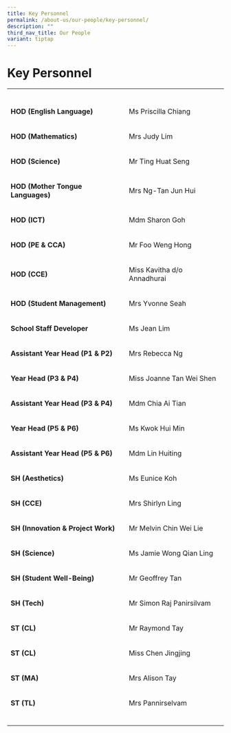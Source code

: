 ```yaml
---
title: Key Personnel
permalink: /about-us/our-people/key-personnel/
description: ""
third_nav_title: Our People
variant: tiptap
---
```

<h1><strong>Key Personnel</strong></h1>
<table>
<tbody>
<tr>
<th rowspan="1" colspan="1">
<p></p>
</th>
<th rowspan="1" colspan="1">
<p></p>
</th>
</tr>
<tr>
<td rowspan="1" colspan="1">
<p><strong>HOD (English Language)</strong>
</p>
</td>
<td rowspan="1" colspan="1">
<p>Ms Priscilla Chiang</p>
</td>
</tr>
<tr>
<td rowspan="1" colspan="1">
<p><strong>HOD (Mathematics)</strong>
</p>
</td>
<td rowspan="1" colspan="1">
<p>Mrs Judy Lim</p>
</td>
</tr>
<tr>
<td rowspan="1" colspan="1">
<p><strong>HOD (Science)</strong>
</p>
</td>
<td rowspan="1" colspan="1">
<p>Mr Ting Huat Seng</p>
</td>
</tr>
<tr>
<td rowspan="1" colspan="1">
<p><strong>HOD (Mother Tongue Languages)</strong>
</p>
</td>
<td rowspan="1" colspan="1">
<p>Mrs Ng-Tan Jun Hui</p>
</td>
</tr>
<tr>
<td rowspan="1" colspan="1">
<p><strong>HOD (ICT)</strong>
</p>
</td>
<td rowspan="1" colspan="1">
<p>Mdm Sharon Goh</p>
</td>
</tr>
<tr>
<td rowspan="1" colspan="1">
<p><strong>HOD (PE &amp; CCA)</strong>
</p>
</td>
<td rowspan="1" colspan="1">
<p>Mr Foo Weng Hong</p>
</td>
</tr>
<tr>
<td rowspan="1" colspan="1">
<p><strong>HOD (CCE)</strong>
</p>
</td>
<td rowspan="1" colspan="1">
<p>Miss Kavitha d/o Annadhurai</p>
</td>
</tr>
<tr>
<td rowspan="1" colspan="1">
<p><strong>HOD (Student Management)</strong>
</p>
</td>
<td rowspan="1" colspan="1">
<p>Mrs Yvonne Seah</p>
</td>
</tr>
<tr>
<td rowspan="1" colspan="1">
<p><strong>School Staff Developer</strong>
</p>
</td>
<td rowspan="1" colspan="1">
<p>Ms Jean Lim</p>
</td>
</tr>
<tr>
<td rowspan="1" colspan="1">
<p><strong>Assistant Year Head (P1 &amp; P2)</strong>
</p>
</td>
<td rowspan="1" colspan="1">
<p>Mrs Rebecca Ng</p>
</td>
</tr>
<tr>
<td rowspan="1" colspan="1">
<p><strong>Year Head (P3 &amp; P4)</strong>
</p>
</td>
<td rowspan="1" colspan="1">
<p>Miss Joanne Tan Wei Shen</p>
</td>
</tr>
<tr>
<td rowspan="1" colspan="1">
<p><strong>Assistant Year Head (P3 &amp; P4)</strong>
</p>
</td>
<td rowspan="1" colspan="1">
<p>Mdm Chia Ai Tian</p>
</td>
</tr>
<tr>
<td rowspan="1" colspan="1">
<p><strong>Year Head (P5 &amp; P6)</strong>
</p>
</td>
<td rowspan="1" colspan="1">
<p>Ms Kwok Hui Min</p>
</td>
</tr>
<tr>
<td rowspan="1" colspan="1">
<p><strong>Assistant Year Head (P5 &amp; P6)</strong>
</p>
</td>
<td rowspan="1" colspan="1">
<p>Mdm Lin Huiting</p>
</td>
</tr>
<tr>
<td rowspan="1" colspan="1">
<p><strong>SH (Aesthetics)</strong>
</p>
</td>
<td rowspan="1" colspan="1">
<p>Ms Eunice Koh</p>
</td>
</tr>
<tr>
<td rowspan="1" colspan="1">
<p><strong>SH (CCE)</strong>
</p>
</td>
<td rowspan="1" colspan="1">
<p>Mrs Shirlyn Ling</p>
</td>
</tr>
<tr>
<td rowspan="1" colspan="1">
<p><strong>SH (Innovation &amp; Project Work)</strong>
</p>
</td>
<td rowspan="1" colspan="1">
<p>Mr Melvin Chin Wei Lie</p>
</td>
</tr>
<tr>
<td rowspan="1" colspan="1">
<p><strong>SH (Science)</strong>
</p>
</td>
<td rowspan="1" colspan="1">
<p>Ms Jamie Wong Qian Ling</p>
</td>
</tr>
<tr>
<td rowspan="1" colspan="1">
<p><strong>SH (Student Well-Being)</strong>
</p>
</td>
<td rowspan="1" colspan="1">
<p>Mr Geoffrey Tan</p>
</td>
</tr>
<tr>
<td rowspan="1" colspan="1">
<p><strong>SH (Tech)</strong>
</p>
</td>
<td rowspan="1" colspan="1">
<p>Mr Simon Raj Panirsilvam</p>
</td>
</tr>
<tr>
<td rowspan="1" colspan="1">
<p><strong>ST (CL)</strong>
</p>
</td>
<td rowspan="1" colspan="1">
<p>Mr Raymond Tay</p>
</td>
</tr>
<tr>
<td rowspan="1" colspan="1">
<p><strong>ST (CL)</strong>
</p>
</td>
<td rowspan="1" colspan="1">
<p>Miss Chen Jingjing</p>
</td>
</tr>
<tr>
<td rowspan="1" colspan="1">
<p><strong>ST (MA)</strong>
</p>
</td>
<td rowspan="1" colspan="1">
<p>Mrs Alison Tay</p>
</td>
</tr>
<tr>
<td rowspan="1" colspan="1">
<p><strong>ST (TL)</strong>
</p>
</td>
<td rowspan="1" colspan="1">
<p>Mrs Pannirselvam</p>
</td>
</tr>
<tr>
<td rowspan="1" colspan="1">
<p></p>
</td>
<td rowspan="1" colspan="1">
<p></p>
</td>
</tr>
</tbody>
</table>
<p></p>